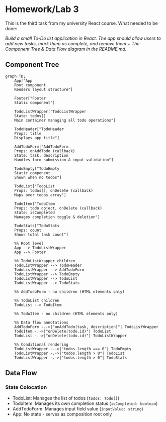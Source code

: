 # Homework/Lab 3

This is the third task from my university React course.
What needed to be done:

_Build a small To-Do list application in React. The app should allow users to add new tasks,
mark them as complete, and remove them + The Component Tree & Data Flow diagram in the README.md._

## Component Tree

```mermaid
graph TD;
    App["App
    Root component
    Renders layout structure"]

    Footer["Footer
    Static component"]

    TodoListWrapper["TodoListWrapper
    State: todos[]
    Main container managing all todo operations"]

    TodoHeader["TodoHeader
    Props: title
    Displays app title"]

    AddTodoForm["AddTodoForm
    Props: onAddTodo (callback)
    State: task, description
    Handles form submission & input validation"]

    TodoEmpty["TodoEmpty
    Static component
    Shown when no todos"]

    TodoList["TodoList
    Props: todos[], onDelete (callback)
    Maps over todos array"]

    TodoItem["TodoItem
    Props: todo object, onDelete (callback)
    State: isCompleted
    Manages completion toggle & deletion"]

    TodoStats["TodoStats
    Props: count
    Shows total task count"]

    %% Root level
    App --> TodoListWrapper
    App --> Footer

    %% TodoListWrapper children
    TodoListWrapper --> TodoHeader
    TodoListWrapper --> AddTodoForm
    TodoListWrapper --> TodoEmpty
    TodoListWrapper --> TodoList
    TodoListWrapper --> TodoStats

    %% AddTodoForm - no children (HTML elements only)

    %% TodoList children
    TodoList --> TodoItem

    %% TodoItem - no children (HTML elements only)

    %% Data flow annotations
    AddTodoForm -.->|"onAddTodo(task, description)"| TodoListWrapper
    TodoItem -.->|"onDelete(todo.id)"| TodoList
    TodoList -.->|"onDelete(todo.id)"| TodoListWrapper

    %% Conditional rendering
    TodoListWrapper -.->|"todos.length === 0"| TodoEmpty
    TodoListWrapper -.->|"todos.length > 0"| TodoList
    TodoListWrapper -.->|"todos.length > 0"| TodoStats
```

## Data Flow

### State Colocation

- TodoList: Manages the list of todos (`todos: Todo[]`)
- TodoItem: Manages its own completion status (`isCompleted: boolean`)
- AddTodoForm: Manages input field value (`inputValue: string`)
- App: No state - serves as composition root only
